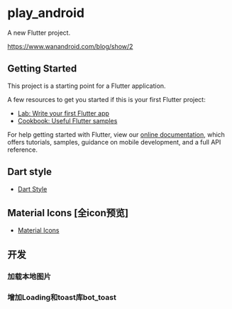 # play_android

A new Flutter project.

https://www.wanandroid.com/blog/show/2

## Getting Started

This project is a starting point for a Flutter application.

A few resources to get you started if this is your first Flutter project:

- [Lab: Write your first Flutter app](https://flutter.dev/docs/get-started/codelab)
- [Cookbook: Useful Flutter samples](https://flutter.dev/docs/cookbook)

For help getting started with Flutter, view our
[online documentation](https://flutter.dev/docs), which offers tutorials,
samples, guidance on mobile development, and a full API reference.

## Dart style 

- [Dart Style](https://dart.dev/guides/language/effective-dart/style)

## Material Icons  [全icon预览]

- [Material Icons](https://material.io/resources/icons/?icon=sd_storage&style=baseline)


## 开发

### 加载本地图片

### 增加Loading和toast库bot_toast
